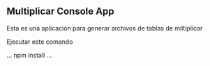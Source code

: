 ## Multiplicar Console App

Esta es una aplicación para generar archivos de tablas de miltiplicar

Ejecutar este comando

...
npm install
...